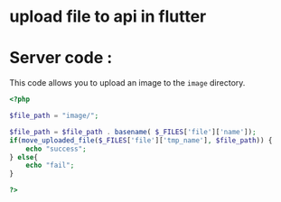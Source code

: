 # upload file to api in flutter



# Server code : 

This code allows you to upload an image to the `image` directory.

```php
<?php

$file_path = "image/";

$file_path = $file_path . basename( $_FILES['file']['name']);
if(move_uploaded_file($_FILES['file']['tmp_name'], $file_path)) {
    echo "success";
} else{
    echo "fail";
}

?>

